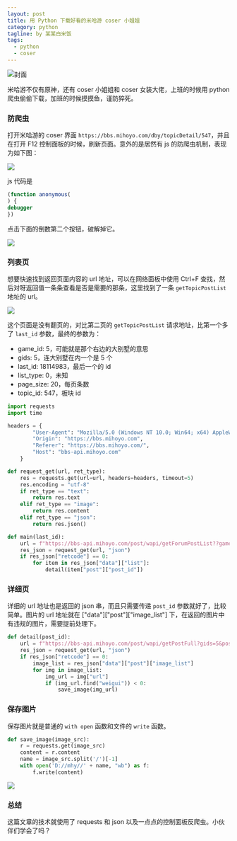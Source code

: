 ```yaml
---
layout: post
title: 用 Python 下载好看的米哈游 coser 小姐姐
category: python
tagline: by 某某白米饭
tags: 
  - python
  - coser
---
```


![封面](https://files.mdnice.com/user/15960/a5660322-d46c-4baa-851b-1a69ae054f6f.png)

米哈游不仅有原神，还有 coser 小姐姐和 coser 女装大佬，上班的时候用 python 爬虫偷偷下载，加班的时候摸摸鱼，谨防猝死。
<!--more-->

### 防爬虫

打开米哈游的 coser 界面 `https://bbs.mihoyo.com/dby/topicDetail/547`，并且在打开 F12 控制面板的时候，刷新页面。意外的是居然有 js 的防爬虫机制，表现为如下图：

![](https://files.mdnice.com/user/15960/0dfcc72a-64c4-4d0e-a47c-f7ad810cc128.png)

js 代码是

```js
(function anonymous(
) {
debugger
})
```

点击下面的倒数第二个按钮，破解掉它。

![](https://files.mdnice.com/user/15960/55467a3c-067d-4e3b-ab8f-0e96970cb396.png)


### 列表页

想要快速找到返回页面内容的 url 地址，可以在网络面板中使用 Ctrl+F 查找，然后对呀返回值一条条查看是否是需要的那条，这里找到了一条 `getTopicPostList` 地址的 url。

![](https://files.mdnice.com/user/15960/961015fe-2886-4302-a1ae-7ea0f8d9ce01.png)


这个页面是没有翻页的，对比第二页的 `getTopicPostList` 请求地址，比第一个多了 `last_id` 参数，最终的参数为：

* game_id: 5，可能就是那个右边的大别墅的意思
* gids: 5，连大别墅在内一个是 5 个
* last_id: 18114983，最后一个的 id
* list_type: 0，未知
* page_size: 20，每页条数
* topic_id: 547，板块 id

```python
import requests
import time

headers = {
        "User-Agent": "Mozilla/5.0 (Windows NT 10.0; Win64; x64) AppleWebKit/537.36 (KHTML, like Gecko) Chrome/98.0.4758.102 Safari/537.36",
        "Origin": "https://bbs.mihoyo.com",
        "Referer": "https://bbs.mihoyo.com/",
        "Host": "bbs-api.mihoyo.com"
    }

def request_get(url, ret_type):
    res = requests.get(url=url, headers=headers, timeout=5)
    res.encoding = "utf-8"
    if ret_type == "text":
        return res.text
    elif ret_type == "image":
        return res.content
    elif ret_type == "json":
        return res.json()

def main(last_id):
    url = f"https://bbs-api.mihoyo.com/post/wapi/getForumPostList??game_id=5&gids=5&last_id={last_id}&list_type=0&page_size=20&topic_id=547"
    res_json = request_get(url, "json")
    if res_json["retcode"] == 0:
        for item in res_json["data"]["list"]:
            detail(item["post"]["post_id"])
```

### 详细页

详细的 url 地址也是返回的 json 串，而且只需要传递 `post_id` 参数就好了，比较简单。图片的 url 地址就在 ["data"]["post"]["image_list"] 下，在返回的图片中有违规的图片，需要提前处理下。

```python
def detail(post_id):
    url = f"https://bbs-api.mihoyo.com/post/wapi/getPostFull?gids=5&post_id={post_id}&read=1"
    res_json = request_get(url, "json")
    if res_json["retcode"] == 0:
        image_list = res_json["data"]["post"]["image_list"]
        for img in image_list:
            img_url = img["url"]
            if (img_url.find("weigui")) < 0:
                save_image(img_url)
```

### 保存图片

保存图片就是普通的 `with open` 函数和文件的 `write` 函数。

```python
def save_image(image_src):
    r = requests.get(image_src)
    content = r.content
    name = image_src.split('/')[-1]
    with open('D://mhy//' + name, "wb") as f:
        f.write(content)
```

![](https://files.mdnice.com/user/15960/ee4ebeff-2b5c-4c0b-84b3-cb9a23dc0909.png)


### 总结

这篇文章的技术就使用了 requests 和 json 以及一点点的控制面板反爬虫。小伙伴们学会了吗？
